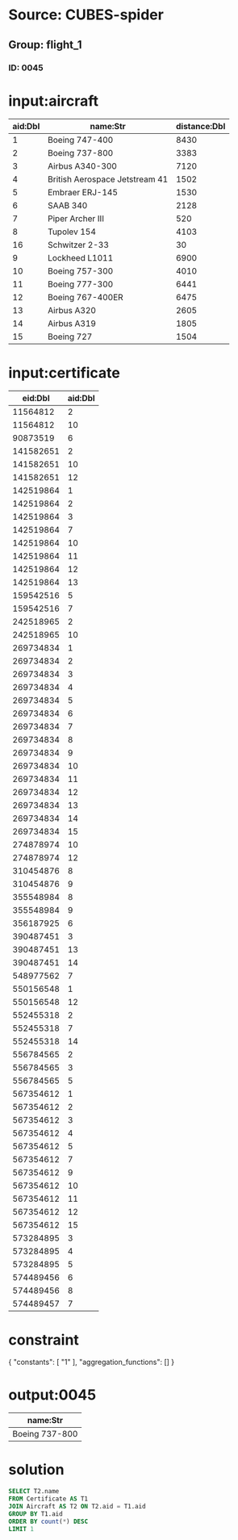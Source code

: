 # Source: CUBES-spider
## Group: flight_1
### ID: 0045

# input:aircraft

| aid:Dbl | name:Str | distance:Dbl |
|---|---|---|
| 1 | Boeing 747-400 | 8430 |
| 2 | Boeing 737-800 | 3383 |
| 3 | Airbus A340-300 | 7120 |
| 4 | British Aerospace Jetstream 41 | 1502 |
| 5 | Embraer ERJ-145 | 1530 |
| 6 | SAAB 340 | 2128 |
| 7 | Piper Archer III | 520 |
| 8 | Tupolev 154 | 4103 |
| 16 | Schwitzer 2-33 | 30 |
| 9 | Lockheed L1011 | 6900 |
| 10 | Boeing 757-300 | 4010 |
| 11 | Boeing 777-300 | 6441 |
| 12 | Boeing 767-400ER | 6475 |
| 13 | Airbus A320 | 2605 |
| 14 | Airbus A319 | 1805 |
| 15 | Boeing 727 | 1504 |

# input:certificate

| eid:Dbl | aid:Dbl |
|---|---|
| 11564812 | 2 |
| 11564812 | 10 |
| 90873519 | 6 |
| 141582651 | 2 |
| 141582651 | 10 |
| 141582651 | 12 |
| 142519864 | 1 |
| 142519864 | 2 |
| 142519864 | 3 |
| 142519864 | 7 |
| 142519864 | 10 |
| 142519864 | 11 |
| 142519864 | 12 |
| 142519864 | 13 |
| 159542516 | 5 |
| 159542516 | 7 |
| 242518965 | 2 |
| 242518965 | 10 |
| 269734834 | 1 |
| 269734834 | 2 |
| 269734834 | 3 |
| 269734834 | 4 |
| 269734834 | 5 |
| 269734834 | 6 |
| 269734834 | 7 |
| 269734834 | 8 |
| 269734834 | 9 |
| 269734834 | 10 |
| 269734834 | 11 |
| 269734834 | 12 |
| 269734834 | 13 |
| 269734834 | 14 |
| 269734834 | 15 |
| 274878974 | 10 |
| 274878974 | 12 |
| 310454876 | 8 |
| 310454876 | 9 |
| 355548984 | 8 |
| 355548984 | 9 |
| 356187925 | 6 |
| 390487451 | 3 |
| 390487451 | 13 |
| 390487451 | 14 |
| 548977562 | 7 |
| 550156548 | 1 |
| 550156548 | 12 |
| 552455318 | 2 |
| 552455318 | 7 |
| 552455318 | 14 |
| 556784565 | 2 |
| 556784565 | 3 |
| 556784565 | 5 |
| 567354612 | 1 |
| 567354612 | 2 |
| 567354612 | 3 |
| 567354612 | 4 |
| 567354612 | 5 |
| 567354612 | 7 |
| 567354612 | 9 |
| 567354612 | 10 |
| 567354612 | 11 |
| 567354612 | 12 |
| 567354612 | 15 |
| 573284895 | 3 |
| 573284895 | 4 |
| 573284895 | 5 |
| 574489456 | 6 |
| 574489456 | 8 |
| 574489457 | 7 |

# constraint

{
  "constants": [
    "1"
  ],
  "aggregation_functions": []
}

# output:0045

| name:Str |
|---|
| Boeing 737-800 |

# solution

```sql
SELECT T2.name
FROM Certificate AS T1
JOIN Aircraft AS T2 ON T2.aid = T1.aid
GROUP BY T1.aid
ORDER BY count(*) DESC
LIMIT 1
```
